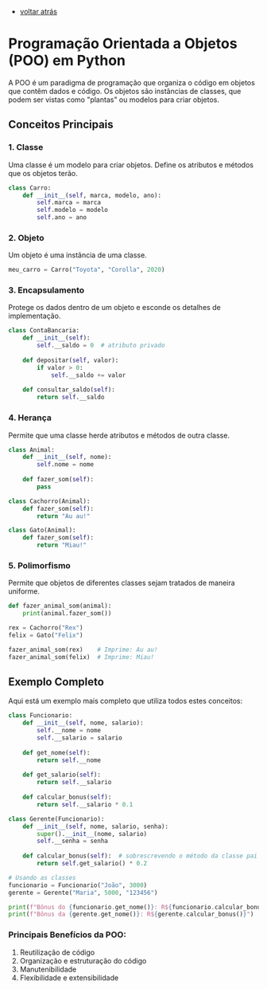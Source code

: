- [voltar atrás](https://github.com/0joseDark/my-python-book/blob/main/index.md)
# Programação Orientada a Objetos (POO) em Python

A POO é um paradigma de programação que organiza o código em objetos que contêm dados e código. Os objetos são instâncias de classes, que podem ser vistas como "plantas" ou modelos para criar objetos.

## Conceitos Principais

### 1. Classe
Uma classe é um modelo para criar objetos. Define os atributos e métodos que os objetos terão.

```python
class Carro:
    def __init__(self, marca, modelo, ano):
        self.marca = marca
        self.modelo = modelo
        self.ano = ano
```

### 2. Objeto
Um objeto é uma instância de uma classe.

```python
meu_carro = Carro("Toyota", "Corolla", 2020)
```

### 3. Encapsulamento
Protege os dados dentro de um objeto e esconde os detalhes de implementação.

```python
class ContaBancaria:
    def __init__(self):
        self.__saldo = 0  # atributo privado
    
    def depositar(self, valor):
        if valor > 0:
            self.__saldo += valor
    
    def consultar_saldo(self):
        return self.__saldo
```

### 4. Herança
Permite que uma classe herde atributos e métodos de outra classe.

```python
class Animal:
    def __init__(self, nome):
        self.nome = nome
    
    def fazer_som(self):
        pass

class Cachorro(Animal):
    def fazer_som(self):
        return "Au au!"

class Gato(Animal):
    def fazer_som(self):
        return "Miau!"
```

### 5. Polimorfismo
Permite que objetos de diferentes classes sejam tratados de maneira uniforme.

```python
def fazer_animal_som(animal):
    print(animal.fazer_som())

rex = Cachorro("Rex")
felix = Gato("Felix")

fazer_animal_som(rex)    # Imprime: Au au!
fazer_animal_som(felix)  # Imprime: Miau!
```

## Exemplo Completo
Aqui está um exemplo mais completo que utiliza todos estes conceitos:

```python
class Funcionario:
    def __init__(self, nome, salario):
        self.__nome = nome
        self.__salario = salario
    
    def get_nome(self):
        return self.__nome
    
    def get_salario(self):
        return self.__salario
    
    def calcular_bonus(self):
        return self.__salario * 0.1

class Gerente(Funcionario):
    def __init__(self, nome, salario, senha):
        super().__init__(nome, salario)
        self.__senha = senha
    
    def calcular_bonus(self):  # sobrescrevendo o método da classe pai
        return self.get_salario() * 0.2

# Usando as classes
funcionario = Funcionario("João", 3000)
gerente = Gerente("Maria", 5000, "123456")

print(f"Bônus do {funcionario.get_nome()}: R${funcionario.calcular_bonus()}")
print(f"Bônus da {gerente.get_nome()}: R${gerente.calcular_bonus()}")
```

### Principais Benefícios da POO:
1. Reutilização de código
2. Organização e estruturação do código
3. Manutenibilidade
4. Flexibilidade e extensibilidade
